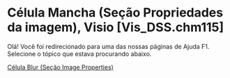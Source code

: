
# Célula Mancha (Seção Propriedades da imagem), Visio [Vis_DSS.chm115]

Olá! Você foi redirecionado para uma das nossas páginas de Ajuda F1. Selecione o tópico que estava procurando abaixo.

[Célula Blur (Seção Image Properties)](http://msdn.microsoft.com/library/8b077cdb-6036-4f77-dc20-a476bb75b0f7%28Office.15%29.aspx)

